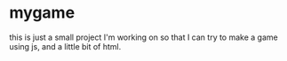 # mygame
this is just a small project I'm working on so that I can try to make a game using js, and a little bit of html.
